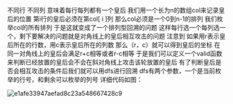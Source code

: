 不同行 不同列 意味着每行每列都有一个皇后
我们用一个长为n的数组col来记录皇后的位置
第i行的皇后必须在第col[ i ]列
那么col必须是一个0到n-1的排列
我们枚举col的所有排列
于是这就变成了一个排列型回溯的问题 这样每行选一个每列选一个，剩下要解决的问题就是对角线上的皇后相互攻击的问题
注意到 如果用r表示皇后所在的行数，用c表示皇后所在的列数 那么（r，c）就可以得到皇后的坐标
在同一对角线上的皇后会满足r+c相等或者r-c相等
于是我们可以定义一个valid函数来判断已经放置的皇后会不会在斜对角线上攻击该轮放置的皇后
有了判断皇后是否会相互攻击的条件后我们就可以用dfs进行回溯
dfs有两个参数，一个是当前枚举的行号，和剩余可以枚举的列号
详细代码如图：

![e1afe33947aefad8c23a548667428c9](https://cdn.jsdelivr.net/gh/cheeseandicecream/PKUlibrary@img/img/202502181810776.png)
